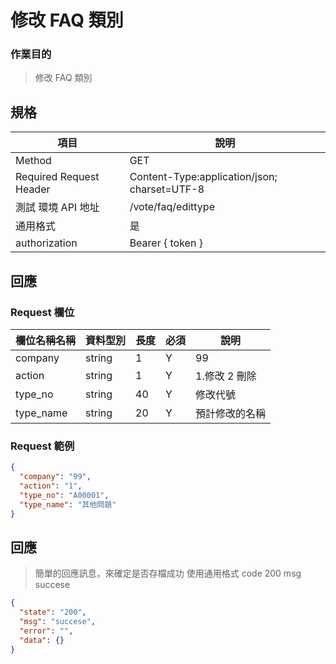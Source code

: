 # 修改 FAQ 類別

### 作業目的

> 修改 FAQ 類別

## 規格

| 項目                    | 說明                                         |
| ----------------------- | -------------------------------------------- |
| Method                  | GET                                          |
| Required Request Header | Content-Type:application/json; charset=UTF-8 |
| 測試 環境 API 地址      | /vote/faq/edittype                           |
| 通用格式                | 是                                           |
| authorization           | Bearer { token }                             |

## 回應

### Request 欄位

| 欄位名稱名稱 | 資料型別 | 長度 | 必須 | 說明           |
| ------------ | -------- | ---- | ---- | -------------- |
| company      | string   | 1    | Y    | 99             |
| action       | string   | 1    | Y    | 1.修改 2 刪除  |
| type_no      | string   | 40   | Y    | 修改代號       |
| type_name    | string   | 20   | Y    | 預計修改的名稱 |

### Request 範例

```json
{
  "company": "99",
  "action": "1",
  "type_no": "A00001",
  "type_name": "其他問題"
}
```

## 回應

> 簡單的回應訊息，來確定是否存檔成功
> 使用通用格式 code 200 msg succese

```json
{
  "state": "200",
  "msg": "succese",
  "error": "",
  "data": {}
}
```
